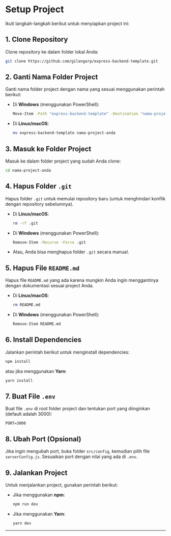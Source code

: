 # Setup Project

Ikuti langkah-langkah berikut untuk menyiapkan project ini:

## 1. Clone Repository

Clone repository ke dalam folder lokal Anda:

```bash
git clone https://github.com/gilangarp/express-backend-template.git
```

## 2. Ganti Nama Folder Project

Ganti nama folder project dengan nama yang sesuai menggunakan perintah berikut:

- Di **Windows** (menggunakan PowerShell):

  ```bash
  Move-Item -Path "express-backend-template" -Destination "nama-project-anda"
  ```

- Di **Linux/macOS**:

  ```bash
  mv express-backend-template nama-project-anda
  ```

## 3. Masuk ke Folder Project

Masuk ke dalam folder project yang sudah Anda clone:

```bash
cd nama-project-anda
```

## 4. Hapus Folder `.git`

Hapus folder `.git` untuk memulai repository baru (untuk menghindari konflik dengan repository sebelumnya).

- Di **Linux/macOS**:

  ```bash
  rm -rf .git
  ```

- Di **Windows** (menggunakan PowerShell):

  ```bash
  Remove-Item -Recurse -Force .git
  ```

- Atau, Anda bisa menghapus folder `.git` secara manual.

## 5. Hapus File `README.md`

Hapus file `README.md` yang ada karena mungkin Anda ingin menggantinya dengan dokumentasi sesuai project Anda.

- Di **Linux/macOS**:

  ```bash
  rm README.md
  ```

- Di **Windows** (menggunakan PowerShell):

  ```bash
  Remove-Item README.md
  ```

## 6. Install Dependencies

Jalankan perintah berikut untuk menginstall dependencies:

```bash
npm install
```

atau jika menggunakan **Yarn**:

```bash
yarn install
```

## 7. Buat File `.env`

Buat file `.env` di root folder project dan tentukan port yang diinginkan (default adalah 3000):

```env
PORT=3000
```

## 8. Ubah Port (Opsional)

Jika ingin mengubah port, buka folder `src/config`, kemudian pilih file `serverConfig.js`. Sesuaikan port dengan nilai yang ada di `.env`.

## 9. Jalankan Project

Untuk menjalankan project, gunakan perintah berikut:

- Jika menggunakan **npm**:

  ```bash
  npm run dev
  ```

- Jika menggunakan **Yarn**:

  ```bash
  yarn dev
  ```

---
